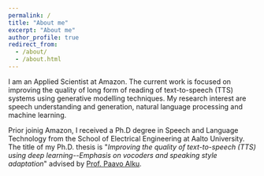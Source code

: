 ```yaml
---
permalink: /
title: "About me"
excerpt: "About me"
author_profile: true
redirect_from: 
  - /about/
  - /about.html
---
```

I am an Applied Scientist at Amazon. The current work is focused on improving the quality of long form of reading of text-to-speech (TTS) systems using generative modelling techniques. My research interest are speech understanding and generation, natural language processing and machine learning.

Prior joinig Amazon, I received a Ph.D degree in Speech and Language Technology from the School of Electrical Engineering at Aalto University. The title of my Ph.D. thesis is "_Improving the quality of text-to-speech (TTS) using deep learning--Emphasis on vocoders and speaking style adaptation_" advised by [Prof. Paavo Alku](http://users.spa.aalto.fi/paavo/).
